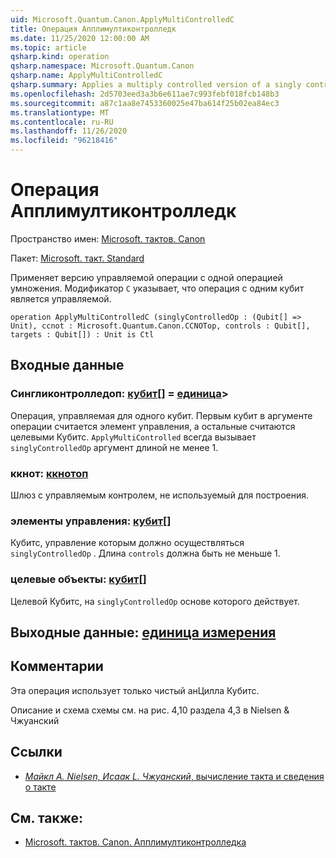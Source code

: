 ```yaml
---
uid: Microsoft.Quantum.Canon.ApplyMultiControlledC
title: Операция Апплимултиконтролледк
ms.date: 11/25/2020 12:00:00 AM
ms.topic: article
qsharp.kind: operation
qsharp.namespace: Microsoft.Quantum.Canon
qsharp.name: ApplyMultiControlledC
qsharp.summary: Applies a multiply controlled version of a singly controlled operation. The modifier `C` indicates that the single-qubit operation is controllable.
ms.openlocfilehash: 2d5703eed3a3b6e611ae7c993febf018fcb148b3
ms.sourcegitcommit: a87c1aa8e7453360025e47ba614f25b02ea84ec3
ms.translationtype: MT
ms.contentlocale: ru-RU
ms.lasthandoff: 11/26/2020
ms.locfileid: "96218416"
---
```

# <a name="applymulticontrolledc-operation"></a>Операция Апплимултиконтролледк

Пространство имен: [Microsoft. тактов. Canon](xref:Microsoft.Quantum.Canon)

Пакет: [Microsoft. такт. Standard](https://nuget.org/packages/Microsoft.Quantum.Standard)


Применяет версию управляемой операции с одной операцией умножения.
Модификатор `C` указывает, что операция с одним кубит является управляемой.

```qsharp
operation ApplyMultiControlledC (singlyControlledOp : (Qubit[] => Unit), ccnot : Microsoft.Quantum.Canon.CCNOTop, controls : Qubit[], targets : Qubit[]) : Unit is Ctl
```


## <a name="input"></a>Входные данные

### <a name="singlycontrolledop--qubit--unit"></a>Сингликонтролледоп: [кубит](xref:microsoft.quantum.lang-ref.qubit)[] = [единица](xref:microsoft.quantum.lang-ref.unit)> 

Операция, управляемая для одного кубит.
Первым кубит в аргументе операции считается элемент управления, а остальные считаются целевыми Кубитс.
`ApplyMultiControlled` всегда вызывает `singlyControlledOp` аргумент длиной не менее 1.


### <a name="ccnot--ccnotop"></a>ккнот: [ккнотоп](xref:Microsoft.Quantum.Canon.CCNOTop)

Шлюз с управляемым контролем, не используемый для построения.


### <a name="controls--qubit"></a>элементы управления: [кубит](xref:microsoft.quantum.lang-ref.qubit)[]

Кубитс, управление которым должно осуществляться `singlyControlledOp` .
Длина `controls` должна быть не меньше 1.


### <a name="targets--qubit"></a>целевые объекты: [кубит](xref:microsoft.quantum.lang-ref.qubit)[]

Целевой Кубитс, на `singlyControlledOp` основе которого действует.



## <a name="output--unit"></a>Выходные данные: [единица измерения](xref:microsoft.quantum.lang-ref.unit)



## <a name="remarks"></a>Комментарии

Эта операция использует только чистый анЦилла Кубитс.

Описание и схема схемы см. на рис. 4,10 раздела 4,3 в Nielsen & Чжуанский

## <a name="references"></a>Ссылки

- [*Майкл A. Nielsen, Исаак L. Чжуанский*, вычисление такта и сведения о такте](http://doi.org/10.1017/CBO9780511976667)

## <a name="see-also"></a>См. также:

- [Microsoft. тактов. Canon. Апплимултиконтролледка](xref:Microsoft.Quantum.Canon.ApplyMultiControlledCA)